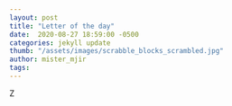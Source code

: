 ```yaml
---
layout: post
title: "Letter of the day"
date:  2020-08-27 18:59:00 -0500
categories: jekyll update
thumb: "/assets/images/scrabble_blocks_scrambled.jpg"
author: mister_mjir
tags:
---
```


Z
